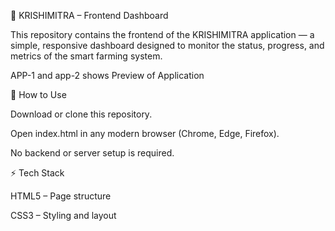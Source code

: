 🌾 KRISHIMITRA – Frontend Dashboard

This repository contains the frontend of the KRISHIMITRA application — a simple, responsive dashboard designed to monitor the status, progress, and metrics of the smart farming system.

APP-1 and app-2 shows Preview of Application

🚀 How to Use

Download or clone this repository.

Open index.html in any modern browser (Chrome, Edge, Firefox).

No backend or server setup is required.


⚡ Tech Stack

HTML5 – Page structure

CSS3 – Styling and layout
